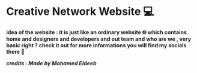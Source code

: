 # Creative Network Website 💻

**idea of the website : it is just like an ordinary website 🌐
which contains home and designers and developers and out team and who are we , very basic right ?
check it out for more informations you will find my socials there 📱**

***credits : Made by Mohamed Eldeeb***
